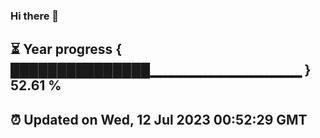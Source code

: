 ### Hi there 👋
⏳ Year progress { ███████████████▁▁▁▁▁▁▁▁▁▁▁▁▁▁▁ } 52.61 %
---
⏰ Updated on Wed, 12 Jul 2023 00:52:29 GMT
---
